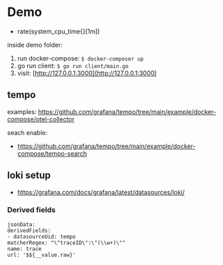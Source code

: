 # Demo

* rate(system_cpu_time{}[1m])

inside demo folder:

1. run docker-compose: `$ docker-composer up`
2. go run client: `$ go run client/main.go`
3. visit: [http://127.0.0.1:3000](http://127.0.0.1:3000)

## tempo
examples: https://github.com/grafana/tempo/tree/main/example/docker-compose/otel-collector

seach enable:
* https://github.com/grafana/tempo/tree/main/example/docker-compose/tempo-search

## loki setup
* https://grafana.com/docs/grafana/latest/datasources/loki/

### Derived fields

```
jsonData:
derivedFields:
- datasourceUid: tempo
matcherRegex: "\"traceID\":\"(\\w+)\""
name: trace
url: '$${__value.raw}'
```
